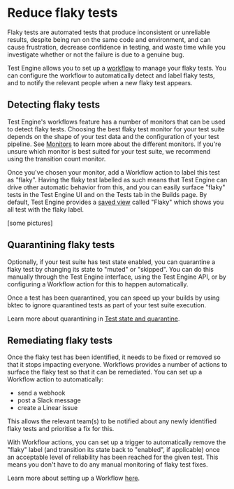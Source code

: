 # Reduce flaky tests

Flaky tests are automated tests that produce inconsistent or unreliable results, despite being run on the same code and environment, and can cause frustration, decrease confidence in testing, and waste time while you investigate whether or not the failure is due to a genuine bug.

Test Engine allows you to set up a [workflow](/docs/test-engine/workflows) to manage your flaky tests. You can configure the workflow to automatically detect and label flaky tests, and to notify the relevant people when a new flaky test appears.

## Detecting flaky tests

Test Engine's workflows feature has a number of monitors that can be used to detect flaky tests. Choosing the best flaky test monitor for your test suite depends on the shape of your test data and the configuration of your test pipeline. See [Monitors](/docs/test-engine/workflows/monitors) to learn more about the different monitors. If you're unsure which monitor is best suited for your test suite, we recommend using the transition count monitor.

Once you've chosen your monitor, add a Workflow action to label this test as "flaky". Having the flaky test labelled as such means that Test Engine can drive other automatic behavior from this, and you can easily surface "flaky" tests in the Test Engine UI and on the Tests tab in the Builds page. By default, Test Engine provides a [saved view](/docs/test-engine/test-suites/saved-views) called "Flaky" which shows you all test with the flaky label.

[some pictures]

## Quarantining flaky tests

Optionally, if your test suite has test state enabled, you can quarantine a flaky test by changing its state to "muted" or "skipped". You can do this manually through the Test Engine interface, using the Test Engine API, or by configuring a Workflow action for this to happen automatically.

Once a test has been quarantined, you can speed up your builds by using bktec to ignore quarantined tests as part of your test suite execution.

Learn more about quarantining in [Test state and quarantine](/docs/test-engine/test-suites/test-state-and-quarantine).

## Remediating flaky tests

Once the flaky test has been identified, it needs to be fixed or removed so that it stops impacting everyone. Workflows provides a number of actions to surface the flaky test so that it can be remediated. You can set up a Workflow action to automatically:

- send a webhook
- post a Slack message
- create a Linear issue

This allows the relevant team(s) to be notified about any newly identified flaky tests and prioritise a fix for this.

With Workflow actions, you can set up a trigger to automatically remove the "flaky" label (and transition its state back to "enabled", if applicable) once an acceptable level of reliability has been reached for the given test. This means you don't have to do any manual monitoring of flaky test fixes.

Learn more about setting up a Workflow [here](/docs/test-engine/workflows).
